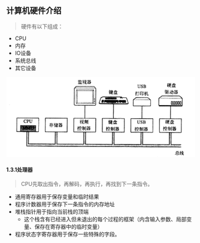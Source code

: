 ## 计算机硬件介绍

> 硬件有以下组成：

* CPU
* 内存
* IO设备
* 系统总线
* 其它设备

![](picture/操作系统的硬件组成.png)

#### 1.3.1处理器

> CPU先取出指令，再解码，再执行，再找到下一条指令。

* 通用寄存器用于保存变量和临时结果
* 程序计数器用于保存下一条指令的内存地址
* 堆栈指针用于指向当前栈的顶端
	* 这个栈含有已经进入但未退出的每个过程的框架（内含输入参数、局部变量、保存在寄存器中的临时变量）
* 程序状态字寄存器用于保存一些特殊的字段。

